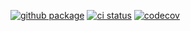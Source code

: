 [![github package](https://img.shields.io/github/package-json/v/jsenv/jsenv-codecov-upload.svg?label=package&logo=github)](https://github.com/jsenv/jsenv-codecov-upload/packages)
[![ci status](https://github.com/jsenv/jsenv-codecov-upload/workflows/ci/badge.svg)](https://github.com/jsenv/jsenv-codecov-upload/actions)
[![codecov](https://codecov.io/gh/jsenv/jsenv-codecov-upload/branch/master/graph/badge.svg)](https://codecov.io/gh/jsenv/jsenv-codecov-upload)
